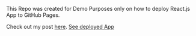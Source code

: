 This Repo was created for Demo Purposes only on how to deploy React.js App to GitHub Pages.

Check out my post [here](https://vshengeliya.medium.com/deploying-react-app-to-github-pages-16028f50bf66). [See deployed App](https://vshengeliya.github.io/new_repo/)
